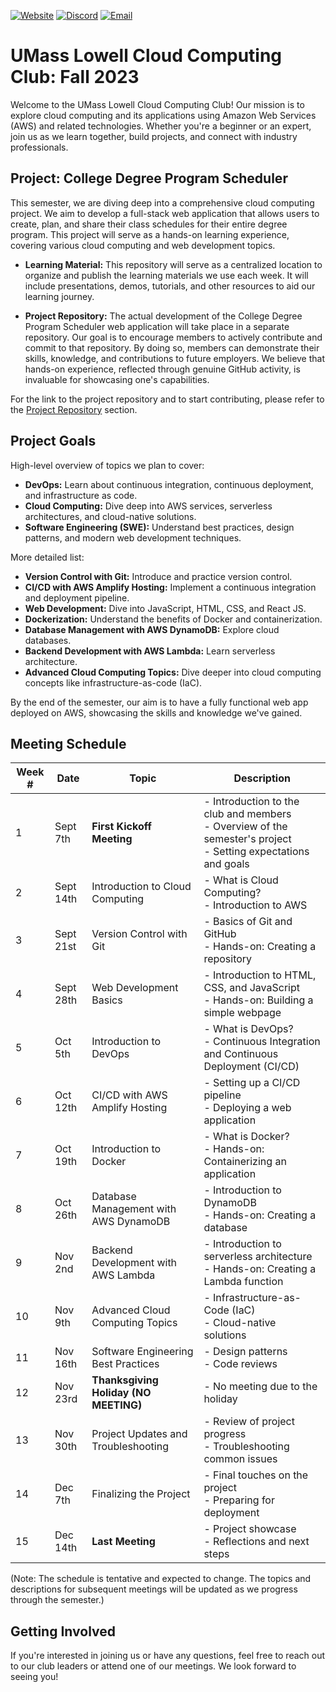 [![Website](https://img.shields.io/badge/Website-UML%20Engage-blue.svg?style=for-the-badge)](https://umasslowellclubs.campuslabs.com/engage/organization/cloudcomputingclub)
[![Discord](https://img.shields.io/discord/890983857938116729?logo=discord&logoColor=white&style=for-the-badge)](https://discord.gg/WC2NdqYtDt)
[![Email](https://img.shields.io/badge/Email-cloudcomputingclub%40uml.edu-red.svg?logo=gmail&logoColor=white&style=for-the-badge)](mailto:cloudcomputingclub@uml.edu)

# UMass Lowell Cloud Computing Club: Fall 2023

Welcome to the UMass Lowell Cloud Computing Club! Our mission is to explore cloud computing and its applications using Amazon Web Services (AWS) and related technologies. Whether you're a beginner or an expert, join us as we learn together, build projects, and connect with industry professionals.

## Project: College Degree Program Scheduler

This semester, we are diving deep into a comprehensive cloud computing project. We aim to develop a full-stack web application that allows users to create, plan, and share their class schedules for their entire degree program. This project will serve as a hands-on learning experience, covering various cloud computing and web development topics.

- **Learning Material:** This repository will serve as a centralized location to organize and publish the learning materials we use each week. It will include presentations, demos, tutorials, and other resources to aid our learning journey.

- **Project Repository:** The actual development of the College Degree Program Scheduler web application will take place in a separate repository. Our goal is to encourage members to actively contribute and commit to that repository. By doing so, members can demonstrate their skills, knowledge, and contributions to future employers. We believe that hands-on experience, reflected through genuine GitHub activity, is invaluable for showcasing one's capabilities.

For the link to the project repository and to start contributing, please refer to the [Project Repository](#) section.

## Project Goals

High-level overview of topics we plan to cover:
- **DevOps:** Learn about continuous integration, continuous deployment, and infrastructure as code.
- **Cloud Computing:** Dive deep into AWS services, serverless architectures, and cloud-native solutions.
- **Software Engineering (SWE):** Understand best practices, design patterns, and modern web development techniques.

More detailed list:
- **Version Control with Git:** Introduce and practice version control.
- **CI/CD with AWS Amplify Hosting:** Implement a continuous integration and deployment pipeline.
- **Web Development:** Dive into JavaScript, HTML, CSS, and React JS.
- **Dockerization:** Understand the benefits of Docker and containerization.
- **Database Management with AWS DynamoDB:** Explore cloud databases.
- **Backend Development with AWS Lambda:** Learn serverless architecture.
- **Advanced Cloud Computing Topics:** Dive deeper into cloud computing concepts like infrastructure-as-code (IaC).

By the end of the semester, our aim is to have a fully functional web app deployed on AWS, showcasing the skills and knowledge we've gained.

## Meeting Schedule

| Week # | Date       | Topic                | Description                                 |
|--------|------------|----------------------|---------------------------------------------|
| 1      | Sept 7th   | **First Kickoff Meeting** | - Introduction to the club and members<br>- Overview of the semester's project<br>- Setting expectations and goals |
| 2      | Sept 14th  | Introduction to Cloud Computing | - What is Cloud Computing?<br>- Introduction to AWS |
| 3      | Sept 21st  | Version Control with Git | - Basics of Git and GitHub<br>- Hands-on: Creating a repository |
| 4      | Sept 28th  | Web Development Basics | - Introduction to HTML, CSS, and JavaScript<br>- Hands-on: Building a simple webpage |
| 5      | Oct 5th    | Introduction to DevOps | - What is DevOps?<br>- Continuous Integration and Continuous Deployment (CI/CD) |
| 6      | Oct 12th   | CI/CD with AWS Amplify Hosting | - Setting up a CI/CD pipeline<br>- Deploying a web application |
| 7      | Oct 19th   | Introduction to Docker | - What is Docker?<br>- Hands-on: Containerizing an application |
| 8      | Oct 26th   | Database Management with AWS DynamoDB | - Introduction to DynamoDB<br>- Hands-on: Creating a database |
| 9      | Nov 2nd    | Backend Development with AWS Lambda | - Introduction to serverless architecture<br>- Hands-on: Creating a Lambda function |
| 10     | Nov 9th    | Advanced Cloud Computing Topics | - Infrastructure-as-Code (IaC)<br>- Cloud-native solutions |
| 11     | Nov 16th   | Software Engineering Best Practices | - Design patterns<br>- Code reviews |
| 12     | Nov 23rd   | **Thanksgiving Holiday (NO MEETING)** | - No meeting due to the holiday |
| 13     | Nov 30th   | Project Updates and Troubleshooting | - Review of project progress<br>- Troubleshooting common issues |
| 14     | Dec 7th    | Finalizing the Project | - Final touches on the project<br>- Preparing for deployment |
| 15     | Dec 14th   | **Last Meeting** | - Project showcase<br>- Reflections and next steps |


(Note: The schedule is tentative and expected to change. The topics and descriptions for subsequent meetings will be updated as we progress through the semester.)

## Getting Involved
If you're interested in joining us or have any questions, feel free to reach out to our club leaders or attend one of our meetings. We look forward to seeing you!
